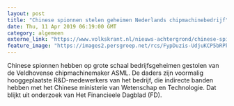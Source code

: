 ```yaml
---
layout: post
title: "Chinese spionnen stelen geheimen Nederlands chipmachinebedrijf"
date: Thu, 11 Apr 2019 06:19:00 GMT
category: algemeen
externe_link: "https://www.volkskrant.nl/nieuws-achtergrond/chinese-spionnen-stelen-geheimen-nederlands-chipmachinebedrijf-schade-tot-in-de-honderden-miljoenen~b77b932e/"
feature_image: "https://images2.persgroep.net/rcs/FypDuzis-UdjuKCP5bRPkWNcu28/diocontent/125336536/_focus/0.5/0.5/_fill/320/320?appId=93a17a8fd81db0de025c8abd1cca1279&quality=0.85"
---
```


Chinese spionnen hebben op grote schaal bedrijfsgeheimen gestolen van de Veldhovense chipmachinemaker ASML. De daders zijn voormalig hooggeplaatste R&D-medewerkers van het bedrijf, die indirecte banden hebben met het Chinese ministerie van Wetenschap en Technologie. Dat blijkt uit onderzoek van Het Financieele Dagblad (FD).
